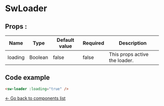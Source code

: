 # SwLoader

## Props :

Name | Type | Default value | Required | Description
--- | --- | --- | --- | ---
loading | Boolean | false | false | This props active the loader.

## Code example

```html
<sw-loader :loading="true" />
```

[<- Go back to components list](../library.md)